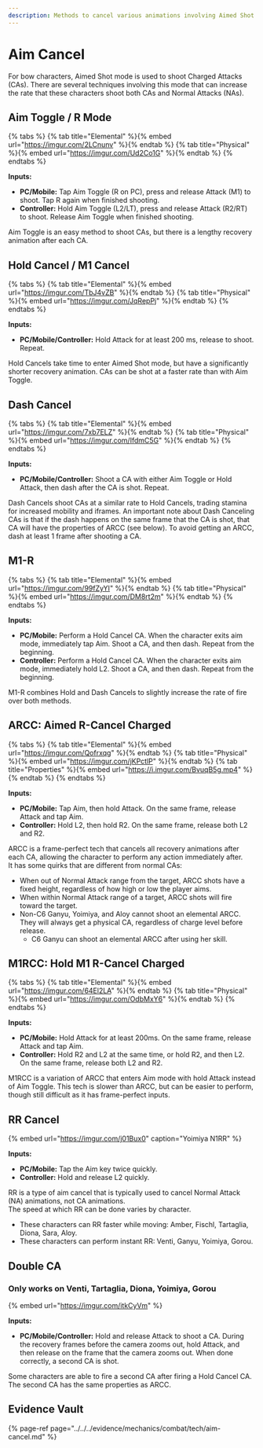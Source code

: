 ```yaml
---
description: Methods to cancel various animations involving Aimed Shot mode
---
```


# Aim Cancel

For bow characters, Aimed Shot mode is used to shoot Charged Attacks (CAs). There are several techniques involving this mode that can increase the rate that these characters shoot both CAs and Normal Attacks (NAs).

## Aim Toggle / R Mode

{% tabs %}
{% tab title="Elemental" %}{% embed url="https://imgur.com/2LCnunv" %}{% endtab %}
{% tab title="Physical" %}{% embed url="https://imgur.com/Ud2Co1G" %}{% endtab %}
{% endtabs %}

**Inputs:**  
* **PC/Mobile:** Tap Aim Toggle (R on PC), press and release Attack (M1) to shoot. Tap R again when finished shooting.
* **Controller:** Hold Aim Toggle (L2/LT), press and release Attack (R2/RT) to shoot. Release Aim Toggle when finished shooting.

Aim Toggle is an easy method to shoot CAs, but there is a lengthy recovery animation after each CA.

## Hold Cancel / M1 Cancel

{% tabs %}
{% tab title="Elemental" %}{% embed url="https://imgur.com/TbJ4vZB" %}{% endtab %}
{% tab title="Physical" %}{% embed url="https://imgur.com/JqRepPj" %}{% endtab %}
{% endtabs %}

**Inputs:**  
* **PC/Mobile/Controller:** Hold Attack for at least 200 ms, release to shoot. Repeat.

Hold Cancels take time to enter Aimed Shot mode, but have a significantly shorter recovery animation. CAs can be shot at a faster rate than with Aim Toggle.  

## Dash Cancel

{% tabs %}
{% tab title="Elemental" %}{% embed url="https://imgur.com/7xb7ELZ" %}{% endtab %}
{% tab title="Physical" %}{% embed url="https://imgur.com/IfdmC5G" %}{% endtab %}
{% endtabs %}

**Inputs:**  
* **PC/Mobile/Controller:** Shoot a CA with either Aim Toggle or Hold Attack, then dash after the CA is shot. Repeat.

Dash Cancels shoot CAs at a similar rate to Hold Cancels, trading stamina for increased mobility and iframes.
An important note about Dash Canceling CAs is that if the dash happens on the same frame that the CA is shot, that CA will have the properties of ARCC (see below). To avoid getting an ARCC, dash at least 1 frame after shooting a CA.

## M1-R

{% tabs %}
{% tab title="Elemental" %}{% embed url="https://imgur.com/99fZyYI" %}{% endtab %}
{% tab title="Physical" %}{% embed url="https://imgur.com/DM8rt2m" %}{% endtab %}
{% endtabs %}

**Inputs:**  
* **PC/Mobile:** Perform a Hold Cancel CA. When the character exits aim mode, immediately tap Aim. Shoot a CA, and then dash. Repeat from the beginning.
* **Controller:** Perform a Hold Cancel CA. When the character exits aim mode, immediately hold L2. Shoot a CA, and then dash. Repeat from the beginning.

M1-R combines Hold and Dash Cancels to slightly increase the rate of fire over both methods.

## ARCC: Aimed R-Cancel Charged

{% tabs %}
{% tab title="Elemental" %}{% embed url="https://imgur.com/Qofrxqg" %}{% endtab %}
{% tab title="Physical" %}{% embed url="https://imgur.com/jKPctlP" %}{% endtab %}
{% tab title="Properties" %}{% embed url="https://i.imgur.com/BvuqB5g.mp4" %}{% endtab %}
{% endtabs %}

**Inputs:**
* **PC/Mobile:** Tap Aim, then hold Attack. On the same frame, release Attack and tap Aim.
* **Controller:** Hold L2, then hold R2. On the same frame, release both L2 and R2.

ARCC is a frame-perfect tech that cancels all recovery animations after each CA, allowing the character to perform any action immediately after.  
It has some quirks that are different from normal CAs:  
* When out of Normal Attack range from the target, ARCC shots have a fixed height, regardless of how high or low the player aims.
* When within Normal Attack range of a target, ARCC shots will fire toward the target.
* Non-C6 Ganyu, Yoimiya, and Aloy cannot shoot an elemental ARCC. They will always get a physical CA, regardless of charge level before release.
  * C6 Ganyu can shoot an elemental ARCC after using her skill.

## M1RCC: Hold M1 R-Cancel Charged

{% tabs %}
{% tab title="Elemental" %}{% embed url="https://imgur.com/64El2LA" %}{% endtab %}
{% tab title="Physical" %}{% embed url="https://imgur.com/OdbMxY6" %}{% endtab %}
{% endtabs %}

**Inputs:**
* **PC/Mobile:** Hold Attack for at least 200ms. On the same frame, release Attack and tap Aim.
* **Controller:** Hold R2 and L2 at the same time, or hold R2, and then L2. On the same frame, release both L2 and R2.

M1RCC is a variation of ARCC that enters Aim mode with hold Attack instead of Aim Toggle. This tech is slower than ARCC, but can be easier to perform, though still difficult as it has frame-perfect inputs.

## RR Cancel

{% embed url="https://imgur.com/j01Bux0" caption="Yoimiya N1RR" %}

**Inputs:**
* **PC/Mobile:** Tap the Aim key twice quickly.
* **Controller:** Hold and release L2 quickly.

RR is a type of aim cancel that is typically used to cancel Normal Attack (NA) animations, not CA animations.  
The speed at which RR can be done varies by character.
* These characters can RR faster while moving: Amber, Fischl, Tartaglia, Diona, Sara, Aloy.
* These characters can perform instant RR: Venti, Ganyu, Yoimiya, Gorou.

## Double CA
### Only works on Venti, Tartaglia, Diona, Yoimiya, Gorou

{% embed url="https://imgur.com/itkCyVm" %}

**Inputs:**
* **PC/Mobile/Controller:** Hold and release Attack to shoot a CA. During the recovery frames before the camera zooms out, hold Attack, and then release on the frame that the camera zooms out. When done correctly, a second CA is shot.

Some characters are able to fire a second CA after firing a Hold Cancel CA. The second CA has the same properties as ARCC.



## Evidence Vault

{% page-ref page="../../../evidence/mechanics/combat/tech/aim-cancel.md" %}

